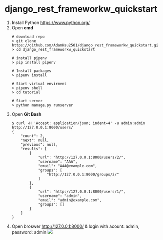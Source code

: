 # django_rest_frameworkw_quickstart


1. Install Python <https://www.python.org/>
2. Open ****cmd****
    ```
    # download repo
    > git clone https://github.com/AdamHsu2501/django_rest_frameworkw_quickstart.git
    > cd django_rest_frameworkw_quickstart
    
    # install pipenv
    > pip install pipenv
    
    # Install packages
    > pipenv install
    
    # Start virtual envirment
    > pipenv shell
    > cd tutorial
    
    # Start server
    > python manage.py runserver
    ````
3. Open ****Git Bash****
    ```
    $ curl -H 'Accept: application/json; indent=4' -u admin:admin http://127.0.0.1:8000/users/
    {
        "count": 2,
        "next": null,
        "previous": null,
        "results": [
            {
                "url": "http://127.0.0.1:8000/users/2/",
                "username": "AAA",
                "email": "AAA@example.com",
                "groups": [
                    "http://127.0.0.1:8000/groups/2/"
                ]
            },
            {
                "url": "http://127.0.0.1:8000/users/1/",
                "username": "admin",
                "email": "admin@example.com",
                "groups": []
            }
        ]
    }
    ```
13. Open broswer http://127.0.0.1:8000/ & login with acount: admin, password: admin 
![](https://i.imgur.com/OJnwbxY.png)

